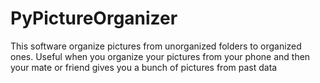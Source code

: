 # PyPictureOrganizer
This software organize pictures from unorganized folders to organized ones. Useful when you organize your pictures from your phone and then your mate or friend gives you a bunch of pictures from past data
